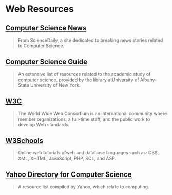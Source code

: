 # Web Resources

## [Computer Science News](http://www.sciencedaily.com/news/computers_math/computer_science/)

> From ScienceDaily, a site dedicated to breaking news stories related to Computer Science.

## [Computer Science Guide](http://libguides.library.albany.edu/csci)

> An extensive list of resources related to the academic study of computer science, provided by the library atUniversity of Albany- State University of New York.

## [W3C](http://www.w3.org/Consortium/)

> The World Wide Web Consortium is an international community where member organizations, a full-time staff, and the public work to develop Web standards.

## [W3Schools](http://www.w3schools.com/)

> Online web tutorials ofweb and database languages such as: CSS, XML, XHTML, JavaScript, PHP, SQL, and ASP.

## [Yahoo Directory for Computer Science](http://dir.yahoo.com/Science/Computer_Science/)

> A resource list compiled by Yahoo, which relate to computing.



